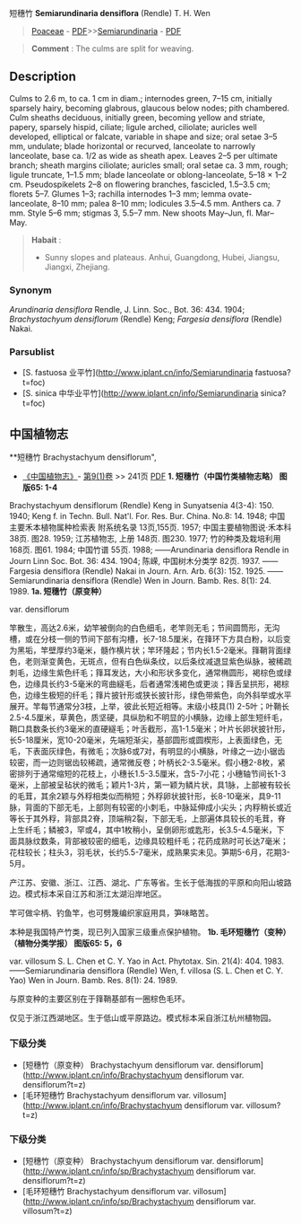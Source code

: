 短穗竹 **Semiarundinaria densiflora** (Rendle) T. H. Wen

> [Poaceae](http://www.iplant.cn/info/Poaceae?t=foc) - [PDF](http://www.iplant.cn/foc/pdf/Poaceae.pdf)>>[Semiarundinaria](http://www.iplant.cn/info/Semiarundinaria?t=foc) - [PDF](http://www.iplant.cn/foc/pdf/Semiarundinaria.pdf)


> **Comment** : 
> The culms are split for weaving.

## Description

Culms to 2.6 m, to ca. 1 cm in diam.; internodes green, 7–15 cm, initially sparsely hairy, becoming glabrous, glaucous below nodes; pith chambered. Culm sheaths deciduous, initially green, becoming yellow and striate, papery, sparsely hispid, ciliate; ligule arched, ciliolate; auricles well developed, elliptical or falcate, variable in shape and size; oral setae 3–5 mm, undulate; blade horizontal or recurved, lanceolate to narrowly lanceolate, base ca. 1/2 as wide as sheath apex. Leaves 2–5 per ultimate branch; sheath margins ciliolate; auricles small; oral setae ca. 3 mm, rough; ligule truncate, 1–1.5 mm; blade lanceolate or oblong-lanceolate, 5–18 × 1–2 cm. Pseudospikelets 2–8 on flowering branches, fascicled, 1.5–3.5 cm; florets 5–7. Glumes 1–3; rachilla internodes 1–3 mm; lemma ovate-lanceolate, 8–10 mm; palea 8–10 mm; lodicules 3.5–4.5 mm. Anthers ca. 7 mm. Style 5–6 mm; stigmas 3, 5.5–7 mm. New shoots May–Jun, fl. Mar–May.


> **Habait** : 
>* Sunny slopes and plateaus. Anhui, Guangdong, Hubei, Jiangsu, Jiangxi, Zhejiang.

### Synonym
*Arundinaria densiflora* Rendle, J. Linn. Soc., Bot. 36: 434. 1904; *Brachystachyum densiflorum* (Rendle) Keng; *Fargesia densiflora* (Rendle) Nakai.



### Parsublist

* [S.  fastuosa  业平竹](http://www.iplant.cn/info/Semiarundinaria fastuosa?t=foc)
* [S.  sinica  中华业平竹](http://www.iplant.cn/info/Semiarundinaria sinica?t=foc)

## 中国植物志



**短穗竹 Brachystachyum densiflorum",


* [《中国植物志》](http://www.iplant.cn/frps)- [第9(1)卷](http://www.iplant.cn/frps/vol/9(1)) >> 241页 [PDF](http://www.iplant.cn/frps/pdf/9(1)/241.pdf)
**1. 短穗竹（中国竹类植物志略）  图版65: 1-4**

Brachystachyum densiflorum (Rendle) Keng in Sunyatsenia 4(3-4): 150. 1940; Keng f. in Techn. Bull. Nat'l. For. Res. Bur. China. No.8: 14. 1948; 中国主要禾本植物属种检索表 附系统名录 13页,155页. 1957; 中国主要植物图说·禾本科 38页. 图28. 1959; 江苏植物志, 上册 148页. 图230. 1977; 竹的种类及栽培利用 168页. 图61. 1984; 中国竹谱 55页. 1988; ——Arundinaria densiflora Rendle in Journ Linn Soc. Bot. 36: 434. 1904; 陈嵘, 中国树木分类学 82页. 1937. ——Fargesia densiflora (Rendle) Nakai in Journ. Arn. Arb. 6(3): 152. 1925. ——Semiarundinaria densiflora (Rendle) Wen in Journ. Bamb. Res. 8(1): 24. 1989.
**1a. 短穗竹（原变种）**

var. densiflorum

竿散生，高达2.6米，幼竿被倒向的白色细毛，老竿则无毛；节间圆筒形，无沟槽，或在分枝一侧的节间下部有沟槽，长7-18.5厘米，在箨环下方具白粉，以后变为黑垢，竿壁厚约3毫米，髓作横片状；竿环隆起；节内长1.5-2毫米。箨鞘背面绿色，老则渐变黄色，无斑点，但有白色纵条纹，以后条纹减退显紫色纵脉，被稀疏刺毛，边缘生紫色纤毛；箨耳发达，大小和形状多变化，通常椭圆形，褐棕色或绿色，边缘具长约3-5毫米的弯曲繸毛，后者通常浅褐色或更淡；箨舌呈拱形，褐棕色，边缘生极短的纤毛；箨片披针形或狭长披针形，绿色带紫色，向外斜举或水平展开。竿每节通常分3枝，上举，彼此长短近相等。末级小枝具(1) 2-5叶；叶鞘长2.5-4.5厘米，草黄色，质坚硬，具纵肋和不明显的小横脉，边缘上部生短纤毛，鞘口具数条长约3毫米的直硬繸毛；叶舌截形，高1-1.5毫米；叶片长卵状披针形，长5-18厘米，宽10-20毫米，先端短渐尖，基部圆形或圆楔形，上表面绿色，无毛，下表面灰绿色，有微毛；次脉6或7对，有明显的小横脉，叶缘之一边小锯齿较密，而一边则锯齿较稀疏，通常微反卷；叶柄长2-3.5毫米。假小穗2-8枚，紧密排列于通常缩短的花枝上，小穗长1.5-3.5厘米，含5-7小花；小穗轴节间长1-3毫米，上部被呈毡状的微毛；颖片1-3片，第一颖为鳞片状，具1脉，上部被有较长的毛茸，其余2颖与外稃相类似而稍短；外稃卵状披针形，长8-10毫米，具9-11脉，背面的下部无毛，上部则有较密的小刺毛，中脉延伸成小尖头；内稃稍长或近等长于其外稃，背部具2脊，顶端稍2裂，下部无毛，上部遍体具较长的毛茸，脊上生纤毛；鳞被3，罕或4，其中1枚稍小，呈倒卵形或匙形，长3.5-4.5毫米，下面具脉纹数条，背部被较密的细毛，边缘具较粗纤毛；花药成熟时可长达7毫米；花柱较长；柱头3，羽毛状，长约5.5-7毫米，成熟果实未见。笋期5-6月，花期3-5月。

产江苏、安徽、浙江、江西、湖北、广东等省。生长于低海拔的平原和向阳山坡路边。模式标本采自江苏和浙江太湖沿岸地区。

竿可做伞柄、钓鱼竿，也可劈篾编织家庭用具，笋味略苦。

本种是我国特产竹类，现已列入国家三级重点保护植物。
**1b. 毛环短穗竹（变种）（植物分类学报） 图版65: 5，6**

var. villosum S. L. Chen et C. Y. Yao in Act. Phytotax. Sin. 21(4): 404. 1983.——Semiarundinaria densiflora (Rendle) Wen, f. villosa (S. L. Chen et C. Y. Yao) Wen in Journ. Bamb. Res. 8(1): 24. 1989.

与原变种的主要区别在于箨鞘基部有一圈棕色毛环。

仅见于浙江西湖地区。生于低山或平原路边。模式标本采自浙江杭州植物园。

### 下级分类
* [短穗竹（原变种）  Brachystachyum densiflorum var. densiflorum](http://www.iplant.cn/info/Brachystachyum densiflorum var. densiflorum?t=z)
* [毛环短穗竹  Brachystachyum densiflorum var. villosum](http://www.iplant.cn/info/Brachystachyum densiflorum var. villosum?t=z)

### 下级分类
* [短穗竹（原变种）  Brachystachyum densiflorum var. densiflorum](http://www.iplant.cn/info/sp/Brachystachyum densiflorum var. densiflorum?t=z)
* [毛环短穗竹  Brachystachyum densiflorum var. villosum](http://www.iplant.cn/info/sp/Brachystachyum densiflorum var. villosum?t=z)
